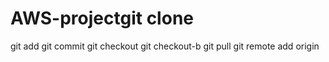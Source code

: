 # AWS-projectgit clone
git add
git commit
git checkout
git checkout-b
git pull
git remote add origin
